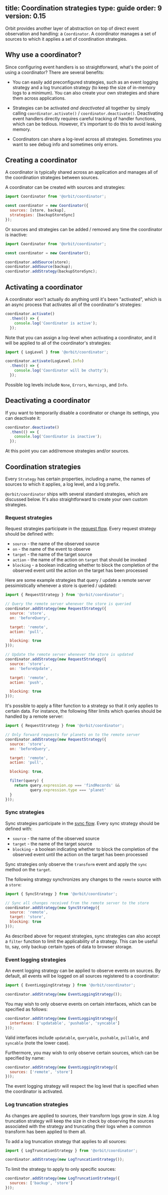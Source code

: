 title: Coordination strategies
type: guide
order: 9
version: 0.15
---

Orbit provides another layer of abstraction on top of direct event observation
and handling: a `Coordinator`. A coordinator manages a set of sources to which
it applies a set of coordination strategies.

## Why use a coordinator?

Since configuring event handlers is so straightforward, what's the point of
using a coordinator? There are several benefits:

* You can easily add preconfigured strategies, such as an event logging
  strategy and a log truncation strategy (to keep the size of in-memory logs
  to a minimum). You can also create your own strategies and share them across
  applications.

* Strategies can be activated _and deactivated_ all together by simply calling
  `coordinator.activate()` / `coordinator.deactivate()`. Deactivating
  event handlers directly requires careful tracking of handler functions, which
  can be tedious. However, it's important to do this to avoid leaking memory.

* Coordinators can share a log-level across all strategies. Sometimes you want
  to see debug info and sometimes only errors.

## Creating a coordinator

A coordinator is typically shared across an application and manages all of the
coordination strategies between sources.

A coordinator can be created with sources and strategies:

```javascript
import Coordinator from '@orbit/coordinator';

const coordinator = new Coordinator({
  sources: [store, backup],
  strategies: [backupStoreSync]
});
```

Or sources and strategies can be added / removed any time the coordinator is
inactive:

```javascript
import Coordinator from '@orbit/coordinator';

const coordinator = new Coordinator();

coordinator.addSource(store);
coordinator.addSource(backup);
coordinator.addStrategy(backupStoreSync);
```

## Activating a coordinator

A coordinator won't actually do anything until it's been "activated", which is
an async process that activates all of the coordinator's strategies:

```javascript
coordinator.activate()
  .then(() => {
    console.log('Coordinator is active');
  });
```

Note that you can assign a log-level when activating a coordinator, and it
will be applied to all of the coordinator's strategies:

```javascript
import { LogLevel } from '@orbit/coordinator';

coordinator.activate(LogLevel.Info)
  .then(() => {
    console.log('Coordinator will be chatty');
  });
```

Possible log levels include `None`, `Errors`, `Warnings`, and `Info`.

## Deactivating a coordinator

If you want to temporarily disable a coordinator or change its settings, you
can deactivate it:

```javascript
coordinator.deactivate()
  .then(() => {
    console.log('Coordinator is inactive');
  });
```

At this point you can add/remove strategies and/or sources.

## Coordination strategies

Every `Strategy` has certain properties, including a name, the names of sources
to which it applies, a log level, and a log prefix.

`@orbit/coordinator` ships with several standard strategies, which are
discussed below. It's also straightforward to create your own custom
strategies.

### Request strategies

Request strategies participate in the [request flow](./data-flows.html). Every
request strategy should be defined with:

* `source` - the name of the observed source
* `on` - the name of the event to observe
* `target` - the name of the target source
* `action` - the name of the action on `target` that should be invoked
* `blocking` - a boolean indicating whether to block the completion of the
  observed event until the action on the target has been processed

Here are some example strategies that query / update a remote server
pessimistically whenever a store is queried / updated:

```javascript
import { RequestStrategy } from '@orbit/coordinator';

// Query the remote server whenever the store is queried
coordinator.addStrategy(new RequestStrategy({
  source: 'store',
  on: 'beforeQuery',

  target: 'remote',
  action: 'pull',

  blocking: true
}));

// Update the remote server whenever the store is updated
coordinator.addStrategy(new RequestStrategy({
  source: 'store',
  on: 'beforeUpdate',

  target: 'remote',
  action: 'push',

  blocking: true
}));
```

It's possible to apply a filter function to a strategy so that it only applies
to certain data. For instance, the following filter limits which queries should
be handled by a remote server:

```javascript
import { RequestStrategy } from '@orbit/coordinator';

// Only forward requests for planets on to the remote server
coordinator.addStrategy(new RequestStrategy({
  source: 'store',
  on: 'beforeQuery',

  target: 'remote',
  action: 'pull',

  blocking: true,

  filter(query) {
    return query.expression.op === 'findRecords' &&
           query.expression.type === 'planet'
  }
}));
```

### Sync strategies

Sync strategies participate in the [sync flow](./data-flows.html). Every
sync strategy should be defined with:

* `source` - the name of the observed source
* `target` - the name of the target source
* `blocking` - a boolean indicating whether to block the completion of the
  observed event until the action on the target has been processed

Sync strategies only observe the `transform` event and apply the `sync` method
on the `target`.

The following strategy synchronizes any changes to the `remote` source with a
`store`:

```javascript
import { SyncStrategy } from '@orbit/coordinator';

// Sync all changes received from the remote server to the store
coordinator.addStrategy(new SyncStrategy({
  source: 'remote',
  target: 'store',
  blocking: true
}));
```

As described above for request strategies, sync strategies can also accept a
`filter` function to limit the applicability of a strategy. This can be useful
to, say, only backup certain types of data to browser storage.

### Event logging strategies

An event logging strategy can be applied to observe events on sources. By
default, all events will be logged on all sources registered to a coordinator:

```javascript
import { EventLoggingStrategy } from '@orbit/coordinator';

coordinator.addStrategy(new EventLoggingStrategy());
```

You may wish to only observe events on certain interfaces, which can be
specified as follows:

```javascript
coordinator.addStrategy(new EventLoggingStrategy({
  interfaces: ['updatable', 'pushable', 'syncable']
}));
```

Valid interfaces include `updatable`, `queryable`, `pushable`, `pullable`, and
`syncable` (note the lower case).

Furthermore, you may wish to only observe certain sources, which can be
specified by name:

```javascript
coordinator.addStrategy(new EventLoggingStrategy({
  sources: ['remote', 'store']
}));
```

The event logging strategy will respect the log level that is specified when
the coordinator is activated.

### Log truncation strategies

As changes are applied to sources, their transform logs grow in size. A
log truncation strategy will keep the size in check by observing the sources
associated with the strategy and truncating their logs when a common
transform has been applied to them all.

To add a log truncation strategy that applies to all sources:

```javascript
import { LogTruncationStrategy } from '@orbit/coordinator';

coordinator.addStrategy(new LogTruncationStrategy());
```

To limit the strategy to apply to only specific sources:

```javascript
coordinator.addStrategy(new LogTruncationStrategy({
  sources: ['backup', 'store']
}));
```
